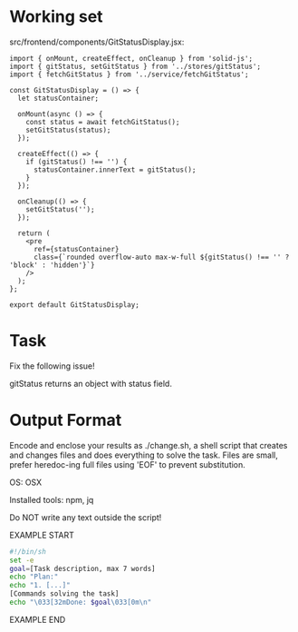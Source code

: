 # Working set

src/frontend/components/GitStatusDisplay.jsx:
```
import { onMount, createEffect, onCleanup } from 'solid-js';
import { gitStatus, setGitStatus } from '../stores/gitStatus';
import { fetchGitStatus } from '../service/fetchGitStatus';

const GitStatusDisplay = () => {
  let statusContainer;

  onMount(async () => {
    const status = await fetchGitStatus();
    setGitStatus(status);
  });

  createEffect(() => {
    if (gitStatus() !== '') {
      statusContainer.innerText = gitStatus();
    }
  });

  onCleanup(() => {
    setGitStatus('');
  });

  return (
    <pre
      ref={statusContainer}
      class={`rounded overflow-auto max-w-full ${gitStatus() !== '' ? 'block' : 'hidden'}`}
    />
  );
};

export default GitStatusDisplay;

```


# Task

Fix the following issue!

gitStatus returns an object with status field.


# Output Format

Encode and enclose your results as ./change.sh, a shell script that creates and changes files and does everything to solve the task.
Files are small, prefer heredoc-ing full files using 'EOF' to prevent substitution.

OS: OSX

Installed tools: npm, jq


Do NOT write any text outside the script!

EXAMPLE START

```sh
#!/bin/sh
set -e
goal=[Task description, max 7 words]
echo "Plan:"
echo "1. [...]"
[Commands solving the task]
echo "\033[32mDone: $goal\033[0m\n"
```

EXAMPLE END

